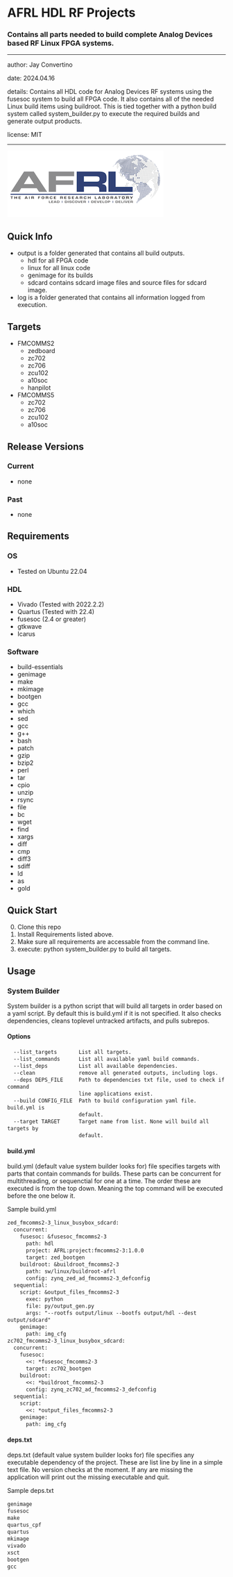 # AFRL HDL RF Projects
### Contains all parts needed to build complete Analog Devices based RF Linux FPGA systems.

---

author: Jay Convertino

date: 2024.04.16

details: Contains all HDL code for Analog Devices RF systems using the fusesoc system to build all FPGA code. It also contains all of the needed Linux build items using buildroot. This is tied together with a python build system called system_builder.py to execute the required builds and generate output products.

license: MIT

---


![logo_img](img/logo.png)


## Quick Info
  - output is a folder generated that contains all build outputs.
    - hdl for all FPGA code
    - linux for all linux code
    - genimage for its builds
    - sdcard contains sdcard image files and source files for sdcard image.
  - log is a folder generated that contains all information logged from execution.

## Targets
  - FMCOMMS2
    - zedboard
    - zc702
    - zc706
    - zcu102
    - a10soc
    - hanpilot
  - FMCOMMS5
    - zc702
    - zc706
    - zcu102
    - a10soc

## Release Versions
### Current
  - none

### Past
  - none

## Requirements
### OS
  - Tested on Ubuntu 22.04

### HDL
  - Vivado (Tested with 2022.2.2)
  - Quartus (Tested with 22.4)
  - fusesoc (2.4 or greater)
  - gtkwave
  - Icarus

### Software
  - build-essentials
  - genimage
  - make
  - mkimage
  - bootgen
  - gcc
  - which
  - sed
  - gcc
  - g++
  - bash
  - patch
  - gzip
  - bzip2
  - perl
  - tar
  - cpio
  - unzip
  - rsync
  - file
  - bc
  - wget
  - find
  - xargs
  - diff
  - cmp
  - diff3
  - sdiff
  - ld
  - as
  - gold

## Quick Start
  0. Clone this repo
  1. Install Requirements listed above.
  2. Make sure all requirements are accessable from the command line.
  3. execute: python system_builder.py to build all targets.

## Usage
### System Builder
System builder is a python script that will build all targets in order based on a yaml script. By default this is build.yml if it is not specified. It also checks dependencies, cleans toplevel untracked artifacts, and pulls subrepos.

#### Options
```
  --list_targets       List all targets.
  --list_commands      List all available yaml build commands.
  --list_deps          List all available dependencies.
  --clean              remove all generated outputs, including logs.
  --deps DEPS_FILE     Path to dependencies txt file, used to check if command
                       line applications exist.
  --build CONFIG_FILE  Path to build configuration yaml file. build.yml is
                       default.
  --target TARGET      Target name from list. None will build all targets by
                       default.
```

#### build.yml
build.yml (default value system builder looks for) file specifies targets with parts that contain commands for builds. These parts can be concurrent for multithreading, or sequenctial for one at a time. The order these are executed is from the top down. Meaning the top command will be executed before the one below it.

Sample build.yml

```
zed_fmcomms2-3_linux_busybox_sdcard:
  concurrent:
    fusesoc: &fusesoc_fmcomms2-3
      path: hdl
      project: AFRL:project:fmcomms2-3:1.0.0
      target: zed_bootgen
    buildroot: &buildroot_fmcomms2-3
      path: sw/linux/buildroot-afrl
      config: zynq_zed_ad_fmcomms2-3_defconfig
  sequential:
    script: &output_files_fmcomms2-3
      exec: python
      file: py/output_gen.py
      args: "--rootfs output/linux --bootfs output/hdl --dest output/sdcard"
    genimage:
      path: img_cfg
zc702_fmcomms2-3_linux_busybox_sdcard:
  concurrent:
    fusesoc:
      <<: *fusesoc_fmcomms2-3
      target: zc702_bootgen
    buildroot:
      <<: *buildroot_fmcomms2-3
      config: zynq_zc702_ad_fmcomms2-3_defconfig
  sequential:
    script:
      <<: *output_files_fmcomms2-3
    genimage:
      path: img_cfg
```

#### deps.txt
deps.txt (default value system builder looks for) file specifies any executable dependency of the project. These are list line by line in a simple text file. No version checks at the moment. If any are missing the application will print out the missing executable and quit.

Sample deps.txt

```
genimage
fusesoc
make
quartus_cpf
quartus
mkimage
vivado
xsct
bootgen
gcc
```
